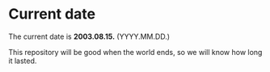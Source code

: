 # Current date

The current date is **2003.08.15.** (YYYY.MM.DD.)

This repository will be good when the world ends, so we will know how long it lasted.